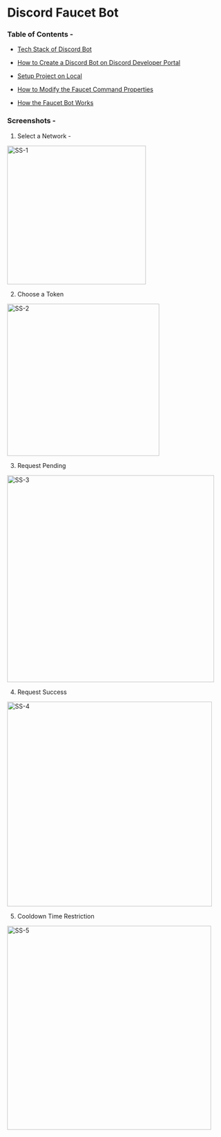 # Discord Faucet Bot

### Table of Contents -

- [Tech Stack of Discord Bot](./docs/how-to-create-a-discord-bot.md)

- [How to Create a Discord Bot on Discord Developer Portal](./docs/how-to-create-a-discord-bot.md)

- [Setup Project on Local](./docs/setup-project-on-local.md)

- [How to Modify the Faucet Command Properties](./docs/how-to-modify-faucet-command-properties.md)

- [How the Faucet Bot Works](./docs/how-the-faucet-bot-works.md)


### Screenshots -

1. Select a Network -

<img width="321" alt="SS-1" src="https://user-images.githubusercontent.com/52698465/202234905-09a30821-6eaa-4f66-a81a-ac0e87b592ef.png">

2. Choose a Token

<img width="352" alt="SS-2" src="https://user-images.githubusercontent.com/52698465/202234900-2bd35a52-ebf1-43d1-b18f-aa2fa7ea7889.png">

3. Request Pending

<img width="479" alt="SS-3" src="https://user-images.githubusercontent.com/52698465/202234909-73f871c9-11de-43f7-ab15-540c9204df44.png">

4. Request Success

<img width="474" alt="SS-4" src="https://user-images.githubusercontent.com/52698465/202234887-61657f8f-d722-48c5-b0cc-7e7b9d2d33b5.png">

5. Cooldown Time Restriction

<img width="472" alt="SS-5" src="https://user-images.githubusercontent.com/52698465/202234899-23f9ed59-f897-49fe-9256-dfe1ccea3725.png">



